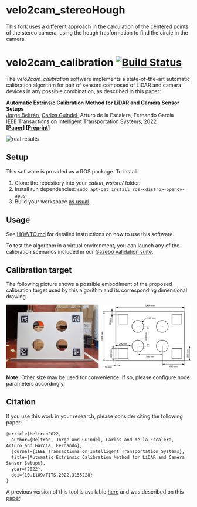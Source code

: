 # velo2cam_stereoHough
This fork uses a different approach in the calculation of the centered points of the stereo camera, using the hough trasformation to find the circle in the camera.

# velo2cam_calibration [![Build Status](https://build.ros.org/view/Ndev/job/Ndev__velo2cam_calibration__ubuntu_focal_amd64/badge/icon)](https://build.ros.org/view/Ndev/job/Ndev__velo2cam_calibration__ubuntu_focal_amd64/)

The *velo2cam_calibration* software implements a state-of-the-art automatic calibration algorithm for pair of sensors composed of LiDAR and camera devices in any possible combination, as described in this paper: 

**Automatic Extrinsic Calibration Method for LiDAR and Camera Sensor Setups**  
[Jorge Beltrán](https://beltransen.github.io/), [Carlos Guindel](https://cguindel.github.io/), Arturo de la Escalera, Fernando García  
IEEE Transactions on Intelligent Transportation Systems, 2022  
**\[[Paper](https://ieeexplore.ieee.org/abstract/document/9733276)\] \[[Preprint](https://arxiv.org/abs/2101.04431)\]**

![real results](screenshots/real_results.png)

## Setup ##
This software is provided as a ROS package. To install:
1. Clone the repository into your *catkin_ws/src/* folder.
2. Install run dependencies: ```sudo apt-get install ros-<distro>-opencv-apps```
3. Build your workspace [as usual](http://wiki.ros.org/ROS/Tutorials/BuildingPackages).

## Usage ##
See [HOWTO.md](HOWTO.md) for detailed instructions on how to use this software.

To test the algorithm in a virtual environment, you can launch any of the calibration scenarios included in our [Gazebo validation suite](https://github.com/beltransen/velo2cam_gazebo).

## Calibration target ##
The following picture shows a possible embodiment of the proposed calibration target used by this algorithm and its corresponding dimensional drawing.

![calibration target](screenshots/calibration_target_real_scheme_journal.png)

**Note:** Other size may be used for convenience. If so, please configure node parameters accordingly.

## Citation ##
If you use this work in your research, please consider citing the following paper:

```
@article{beltran2022,  
  author={Beltrán, Jorge and Guindel, Carlos and de la Escalera, Arturo and García, Fernando},  
  journal={IEEE Transactions on Intelligent Transportation Systems},   
  title={Automatic Extrinsic Calibration Method for LiDAR and Camera Sensor Setups},   
  year={2022}, 
  doi={10.1109/TITS.2022.3155228}
}
```

A previous version of this tool is available [here](https://github.com/beltransen/velo2cam_calibration/tree/v1.0) and was described on this [paper](https://doi.org/10.1109/ITSC.2017.8317829). 
